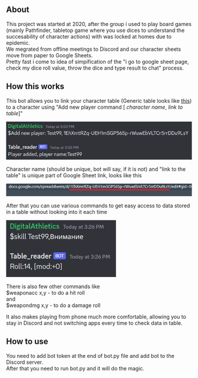 ## About
This project was started at 2020, after the group i used to play board games (mainly Pathfinder, tabletop game where you use dices to understand the succesability of character actions) with was locked at homes due to epidemic.  
We megrated from offline meetings to Discord and our character sheets move from paper to Google Sheets.  
Pretty fast i come to idea of simpification of the "i go to google sheet page, check my dice roll value, throw the dice and type result to chat" process.  
## How this works
This bot allows you to link your character table (Generic table looks like [this](https://docs.google.com/spreadsheets/d/1EhXmtRZq-UEH1mSGP565p-rWuwEbVLTCr5rrDDu9LsY/edit#gid=0)) to a character using "Add new player command [ *character name*, *link to table*]"

![This is an image](Adding_player.JPG)

Character name (should be unique, bot will say, if it is not) and
"link to the table" is unique part of Google Sheet link, looks like this

![This is an image](link.JPG)

After that you can use various commands to get easy access to data stored in a table without looking into it each time

![This is an image](DiceRoll.JPG)

There is also few other commands like  
$weaponacc x,y - to do a hit roll  
and  
$weapondmg x,y - to do a damage roll  

It also makes playing from phone much more comfortable, allowing you to stay in Discord and not switching apps every time to check data in table.

## How to use  
You need to add bot token at the end of bot.py file and add bot to the Discord server.  
After that you need to run bot.py and it will do the magic.
